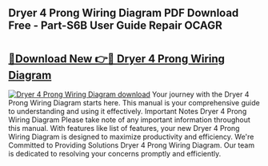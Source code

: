 ## Dryer 4 Prong Wiring Diagram PDF Download Free - Part-S6B User Guide Repair OCAGR

# <h2><a href="http://dfoozml.blite.top/?on=Dryer+4+Prong+Wiring+Diagram">🔗Download New 👉🔴 Dryer 4 Prong Wiring Diagram</a></h2>

[![Dryer 4 Prong Wiring Diagram download](https://i.imgur.com/lujVjoI.png)](http://dfoozml.blite.top/?on=Dryer+4+Prong+Wiring+Diagram)
Your journey with the Dryer 4 Prong Wiring Diagram starts here. This manual is your comprehensive guide to understanding and using it effectively. Important Notes Dryer 4 Prong Wiring Diagram Please take note of any important information throughout this manual. With features like list of features, your new Dryer 4 Prong Wiring Diagram is designed to maximize productivity and efficiency. We're Committed to Providing Solutions Dryer 4 Prong Wiring Diagram. Our team is dedicated to resolving your concerns promptly and efficiently.
